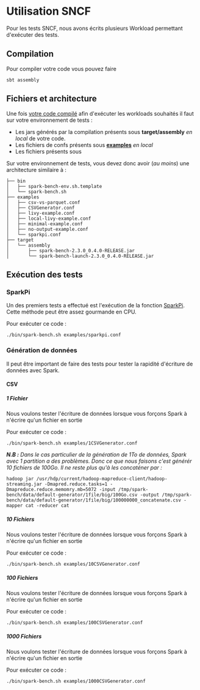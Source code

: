 # Utilisation SNCF

Pour les tests SNCF, nous avons écrits plusieurs Workload permettant d'exécuter des tests. 

## Compilation

Pour compiler votre code vous pouvez faire 
```console
sbt assembly
```

## Fichiers et architecture 

Une fois [votre code compilé](#compilation) afin d'exécuter les workloads souhaités il faut sur votre environnement de tests : 

- Les jars générés par la compilation présents sous **target/assembly** _en local_ de votre code.
- Les fichiers de confs présents sous **[examples](examples)** _en local_
- Les fichiers présents sous


Sur votre environnement de tests, vous devez donc avoir (*au moins*) une architecture similaire à :
```console
├── bin
│   ├── spark-bench-env.sh.template
│   └── spark-bench.sh
├── examples
│   ├── csv-vs-parquet.conf
│   ├── CSVGenerator.conf
│   ├── livy-example.conf
│   ├── local-livy-example.conf
│   ├── minimal-example.conf
│   ├── no-output-example.conf
│   └── sparkpi.conf
├── target
│   └── assembly
│       ├── spark-bench-2.3.0_0.4.0-RELEASE.jar
│       └── spark-bench-launch-2.3.0_0.4.0-RELEASE.jar

```

## Exécution des tests

### SparkPi

Un des premiers tests a effectué est l'exécution de la fonction [SparkPi](https://github.com/apache/spark/blob/master/examples/src/main/scala/org/apache/spark/examples/SparkPi.scala). Cette méthode peut être assez gourmande en CPU. 

Pour exécuter ce code : 
```console
./bin/spark-bench.sh examples/sparkpi.conf
```

### Génération de données

Il peut être important de faire des tests pour tester la rapidité d'écriture de données avec Spark.

#### CSV

##### 1 Fichier

Nous voulons tester l'écriture de données lorsque vous forçons Spark à n'écrire qu'un fichier en sortie

Pour exécuter ce code : 
```console
./bin/spark-bench.sh examples/1CSVGenerator.conf
```

***N.B :*** *Dans le cas particulier de la génération de 1To de données, Spark avec 1 partition a des problèmes. Donc ce que nous faisons c'est générér 10 fichiers de 100Go. Il ne reste plus qu'à les concaténer par :*

```console
hadoop jar /usr/hdp/current/hadoop-mapreduce-client/hadoop-streaming.jar -Dmapred.reduce.tasks=1 -Dmapreduce.reduce.memomry.mb=5072 -input /tmp/spark-bench/data/default-generator/1file/big/100Go.csv -output /tmp/spark-bench/data/default-generator/1file/big/100000000_concatenate.csv -mapper cat -reducer cat
```

##### 10 Fichiers

Nous voulons tester l'écriture de données lorsque vous forçons Spark à n'écrire qu'un fichier en sortie

Pour exécuter ce code : 
```console
./bin/spark-bench.sh examples/10CSVGenerator.conf
```

##### 100 Fichiers

Nous voulons tester l'écriture de données lorsque vous forçons Spark à n'écrire qu'un fichier en sortie

Pour exécuter ce code : 
```console
./bin/spark-bench.sh examples/100CSVGenerator.conf
```

##### 1000 Fichiers

Nous voulons tester l'écriture de données lorsque vous forçons Spark à n'écrire qu'un fichier en sortie

Pour exécuter ce code : 
```console
./bin/spark-bench.sh examples/1000CSVGenerator.conf
```
